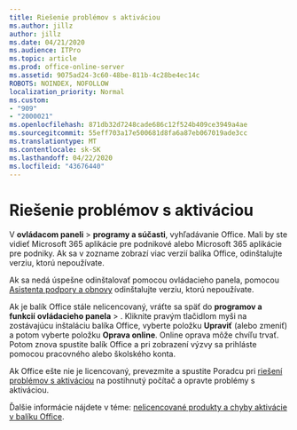 ```yaml
---
title: Riešenie problémov s aktiváciou
ms.author: jillz
author: jillz
ms.date: 04/21/2020
ms.audience: ITPro
ms.topic: article
ms.prod: office-online-server
ms.assetid: 9075ad24-3c60-48be-811b-4c28be4ec14c
ROBOTS: NOINDEX, NOFOLLOW
localization_priority: Normal
ms.custom:
- "909"
- "2000021"
ms.openlocfilehash: 871db32d7248cade686c12f524b409ce3949a4ae
ms.sourcegitcommit: 55eff703a17e500681d8fa6a87eb067019ade3cc
ms.translationtype: MT
ms.contentlocale: sk-SK
ms.lasthandoff: 04/22/2020
ms.locfileid: "43676440"
---
```

# <a name="activation-troubleshooting"></a>Riešenie problémov s aktiváciou

V **ovládacom paneli** \> **programy a súčasti**, vyhľadávanie Office. Mali by ste vidieť Microsoft 365 aplikácie pre podnikové alebo Microsoft 365 aplikácie pre podniky. Ak sa v zozname zobrazí viac verzií balíka Office, odinštalujte verziu, ktorú nepoužívate.
  
Ak sa nedá úspešne odinštalovať pomocou ovládacieho panela, pomocou [Asistenta podpory a obnovy](https://aka.ms/SARA-OfficeUninstall-Alchemy) odinštalujte verziu, ktorú nepoužívate.
  
Ak je balík Office stále nelicencovaný, vráťte sa späť do **programov a funkcií** **ovládacieho panela** \> . Kliknite pravým tlačidlom myši na zostávajúcu inštaláciu balíka Office, vyberte položku **Upraviť** (alebo zmeniť) a potom vyberte položku **Oprava online**. Online oprava môže chvíľu trvať. Potom znova spustite balík Office a pri zobrazení výzvy sa prihláste pomocou pracovného alebo školského konta.
  
Ak Office ešte nie je licencovaný, prevezmite a spustite Poradcu pri [riešení problémov s aktiváciou](https://aka.ms/SARA-OfficeActivation-Alchemy) na postihnutý počítač a opravte problémy s aktiváciou.
  
Ďalšie informácie nájdete v téme: [nelicencované produkty a chyby aktivácie v balíku Office](https://support.office.com/article/0d23d3c0-c19c-4b2f-9845-5344fedc4380).
